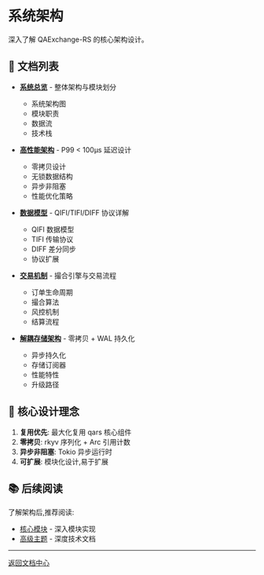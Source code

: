 # 系统架构

深入了解 QAExchange-RS 的核心架构设计。

## 📄 文档列表

- **[系统总览](system_overview.md)** - 整体架构与模块划分
  - 系统架构图
  - 模块职责
  - 数据流
  - 技术栈

- **[高性能架构](high_performance.md)** - P99 < 100μs 延迟设计
  - 零拷贝设计
  - 无锁数据结构
  - 异步非阻塞
  - 性能优化策略

- **[数据模型](data_models.md)** - QIFI/TIFI/DIFF 协议详解
  - QIFI 数据模型
  - TIFI 传输协议
  - DIFF 差分同步
  - 协议扩展

- **[交易机制](trading_mechanism.md)** - 撮合引擎与交易流程
  - 订单生命周期
  - 撮合算法
  - 风控机制
  - 结算流程

- **[解耦存储架构](decoupled_storage.md)** - 零拷贝 + WAL 持久化
  - 异步持久化
  - 存储订阅器
  - 性能特性
  - 升级路径

## 🎯 核心设计理念

1. **复用优先**: 最大化复用 qars 核心组件
2. **零拷贝**: rkyv 序列化 + Arc 引用计数
3. **异步非阻塞**: Tokio 异步运行时
4. **可扩展**: 模块化设计,易于扩展

## 📚 后续阅读

了解架构后,推荐阅读:
- [核心模块](../03_core_modules/) - 深入模块实现
- [高级主题](../08_advanced/) - 深度技术文档

---

[返回文档中心](../README.md)

